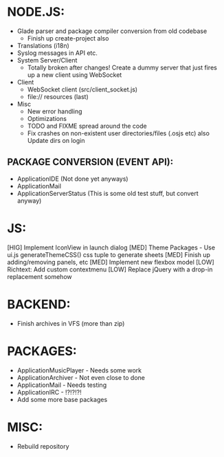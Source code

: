 # NODE.JS:
* Glade parser and package compiler conversion from old codebase
  - Finish up create-project also
* Translations (i18n)
* Syslog messages in API etc.
* System Server/Client
  - Totally broken after changes!
    Create a dummy server that just fires up a new client
    using WebSocket
* Client
  - WebSocket client (src/client_socket.js)
  - file:// resources (last)
* Misc
  - New error handling
  - Optimizations
  - TODO and FIXME spread around the code
  - Fix crashes on non-existent user directories/files (.osjs etc)
    also Update dirs on login

## PACKAGE CONVERSION (EVENT API):
* ApplicationIDE (Not done yet anyways)
* ApplicationMail
* ApplicationServerStatus (This is some old test stuff, but convert anyway)

# JS:
[HIG] Implement IconView in launch dialog
[MED] Theme Packages - Use ui.js generateThemeCSS() css tuple to generate sheets
[MED] Finish up adding/removing panels, etc
[MED] Implement new flexbox model
[LOW] Richtext: Add custom contextmenu
[LOW] Replace jQuery with a drop-in replacement somehow

# BACKEND:
* Finish archives in VFS (more than zip)

# PACKAGES:
* ApplicationMusicPlayer - Needs some work
* ApplicationArchiver - Not even close to done
* ApplicationMail - Needs testing
* ApplicationIRC - !?!?!?!
* Add some more base packages

# MISC:
* Rebuild repository
